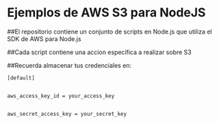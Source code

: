 # Ejemplos de AWS S3 para NodeJS

##El repositorio contiene un conjunto de scripts en Node.js que utiliza el SDK de AWS para Node.js

##Cada script contiene una accion específica a realizar sobre S3

##Recuerda almacenar tus credenciales en: 

```
[default]


aws_access_key_id = your_access_key


aws_secret_access_key = your_secret_key
```

